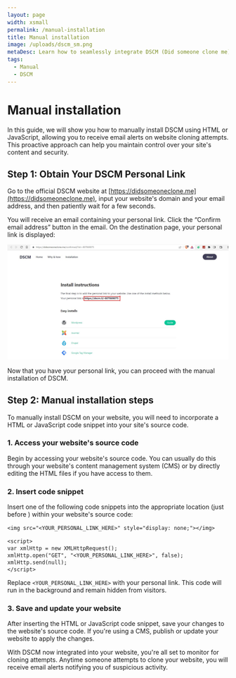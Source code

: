 ```yaml
---
layout: page
width: xsmall
permalink: /manual-installation
title: Manual installation
image: /uploads/dscm_sm.png
metaDesc: Learn how to seamlessly integrate DSCM (Did someone clone me) into your website using a manual installation, ensuring the security and authenticity of your site's content.
tags: 
  - Manual
  - DSCM
---
```

# Manual installation

In this guide, we will show you how to manually install DSCM using HTML or JavaScript, allowing you to receive email alerts on website  cloning attempts. This proactive approach can help you maintain control over your site's content and security.

## Step 1: Obtain Your DSCM Personal Link
Go to the official DSCM website at [https://didsomeoneclone.me](https://didsomeoneclone.me), input your website's domain and your email address, and then patiently wait for a few seconds.

You will receive an email containing your personal link. Click the “Confirm email address” button in the email. On the destination page, your personal link is displayed:

![Get Personal link](/assets/img/gtm/dscm-personal-link.jpg)

Now that you have your personal link, you can proceed with the manual installation of DSCM.

## Step 2: Manual installation steps
To manually install DSCM on your website, you will need to incorporate a HTML or JavaScript code snippet into your site's source code.

### 1. Access your website's source code
Begin by accessing your website's source code. You can usually do this through your website's content management system (CMS) or by directly editing the HTML files if you have access to them.

### 2. Insert code snippet
Insert one of the following code snippets into the appropriate location (just before </body>) within your website's source code:

```
<img src="<YOUR_PERSONAL_LINK_HERE>" style="display: none;"></img>
```

```
<script>
var xmlHttp = new XMLHttpRequest();
xmlHttp.open("GET", "<YOUR_PERSONAL_LINK_HERE>", false);
xmlHttp.send(null);
</script>
```

Replace ```<YOUR_PERSONAL_LINK_HERE>``` with your personal link. This code will run in the background and remain hidden from visitors.

### 3. Save and update your website
After inserting the HTML or JavaScript code snippet, save your changes to the website's source code. If you're using a CMS, publish or update your website to apply the changes.

With DSCM now integrated into your website, you're all set to monitor for cloning attempts. Anytime someone attempts to clone your website, you will receive email alerts notifying you of suspicious activity.

<script>
var replaced = $("body").html().replace(/&lt;YOUR_PERSONAL_LINK_HERE&gt;/g,'<mark>&lt;YOUR_PERSONAL_LINK_HERE&gt;</mark>');
$("body").html(replaced);
</script>